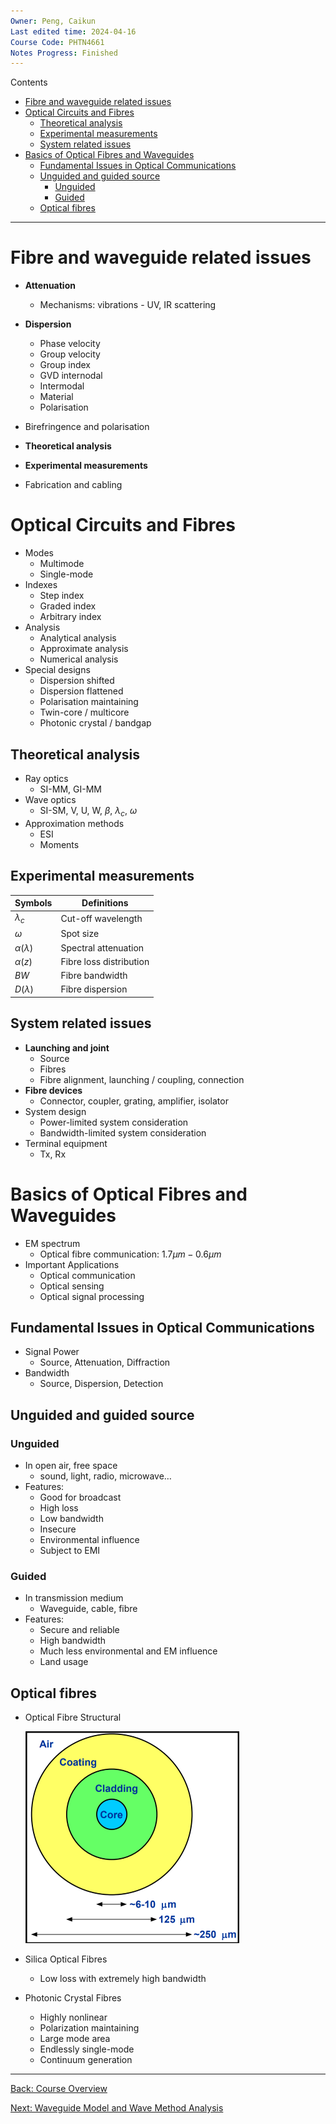 ```yaml
---
Owner: Peng, Caikun
Last edited time: 2024-04-16
Course Code: PHTN4661
Notes Progress: Finished
---
```


Contents
- [Fibre and waveguide related issues](1.%2520Basics%2520of%2520Optical%2520Fibres%2520and%2520Waveguides.md##fibre-and-waveguide-related-issues)
- [Optical Circuits and Fibres](1.%2520Basics%2520of%2520Optical%2520Fibres%2520and%2520Waveguides.md##optical-circuits-and-fibres)
  - [Theoretical analysis](1.%2520Basics%2520of%2520Optical%2520Fibres%2520and%2520Waveguides.md##theoretical-analysis)
  - [Experimental measurements](1.%2520Basics%2520of%2520Optical%2520Fibres%2520and%2520Waveguides.md##experimental-measurements)
  - [System related issues](1.%2520Basics%2520of%2520Optical%2520Fibres%2520and%2520Waveguides.md##system-related-issues)
- [Basics of Optical Fibres and Waveguides](1.%2520Basics%2520of%2520Optical%2520Fibres%2520and%2520Waveguides.md##basics-of-optical-fibres-and-waveguides)
  - [Fundamental Issues in Optical Communications](1.%2520Basics%2520of%2520Optical%2520Fibres%2520and%2520Waveguides.md##fundamental-issues-in-optical-communications)
  - [Unguided and guided source](1.%2520Basics%2520of%2520Optical%2520Fibres%2520and%2520Waveguides.md##unguided-and-guided-source)
    - [Unguided](1.%2520Basics%2520of%2520Optical%2520Fibres%2520and%2520Waveguides.md##unguided)
    - [Guided](1.%2520Basics%2520of%2520Optical%2520Fibres%2520and%2520Waveguides.md##guided)
  - [Optical fibres](1.%2520Basics%2520of%2520Optical%2520Fibres%2520and%2520Waveguides.md##optical-fibres)

---

# Fibre and waveguide related issues

- **Attenuation**
	- Mechanisms: vibrations -  UV, IR scattering
- **Dispersion**
	- Phase velocity
	- Group velocity
	- Group index
	- GVD internodal
	- Intermodal
	- Material
	- Polarisation

- Birefringence and polarisation

- **Theoretical analysis**

- **Experimental measurements**

- Fabrication and cabling

# Optical Circuits and Fibres

- Modes
	- Multimode
	- Single-mode
- Indexes
	- Step index
	- Graded index
	- Arbitrary index
- Analysis
	- Analytical analysis
	- Approximate analysis
	- Numerical analysis
- Special designs
	- Dispersion shifted
	- Dispersion flattened
	- Polarisation maintaining
	- Twin-core / multicore
	- Photonic crystal / bandgap

## Theoretical analysis

- Ray optics
	- SI-MM, GI-MM
- Wave optics
	- SI-SM, V, U, W, $\beta$, $\lambda_c$, $\omega$ 
- Approximation methods
	- ESI
	- Moments
    
## Experimental measurements
    
| Symbols           | Definitions             |
| ----------------- | ----------------------- |
| $\lambda_c$       | Cut-off wavelength      |
| $\omega$          | Spot size               |
| $\alpha(\lambda)$ | Spectral attenuation    |
| $\alpha(z)$       | Fibre loss distribution |
| $BW$              | Fibre bandwidth         |
| $D(\lambda)$      | Fibre dispersion        |
    
## System related issues
    
- **Launching and joint**      
    - Source
    - Fibres
    - Fibre alignment, launching / coupling, connection
- **Fibre devices**
    - Connector, coupler, grating, amplifier, isolator
- System design
    - Power-limited system consideration
    - Bandwidth-limited system consideration
- Terminal equipment
    - Tx, Rx  

# Basics of Optical Fibres and Waveguides
    
- EM spectrum  
  - Optical fibre communication: $1.7\mu m-0.6\mu m$
- Important Applications
  - Optical communication
  - Optical sensing
  - Optical signal processing
    
## Fundamental Issues in Optical Communications

- Signal Power
  - Source, Attenuation, Diffraction   
- Bandwidth
  - Source, Dispersion, Detection
        
## Unguided and guided source
        
### Unguided

- In open air, free space
  - sound, light, radio, microwave…
- Features:
  - Good for broadcast
  - High loss
  - Low bandwidth 
  - Insecure 
  - Environmental influence 
  - Subject to EMI

### Guided
        
- In transmission medium
  - Waveguide, cable, fibre
- Features:
  - Secure and reliable
  - High bandwidth
  - Much less environmental and EM influence
  - Land usage

## Optical fibres

- Optical Fibre Structural

    ![Optical Fibre Structural](./PHTN4661/images/optical_fibre_structure.png)

- Silica Optical Fibres
  - Low loss with extremely high bandwidth
- Photonic Crystal Fibres
  - Highly nonlinear
  - Polarization maintaining
  - Large mode area
  - Endlessly single-mode
  - Continuum generation

---
[Back: Course Overview](./PHTN4661%2520Optical%2520Circuits%2520and%2520Fibres%2520Overview.md#)

[Next: Waveguide Model and Wave Method Analysis](./2.%2520Waveguide%2520Model%2520and%2520Wave%2520Method%2520Analysis.md#)